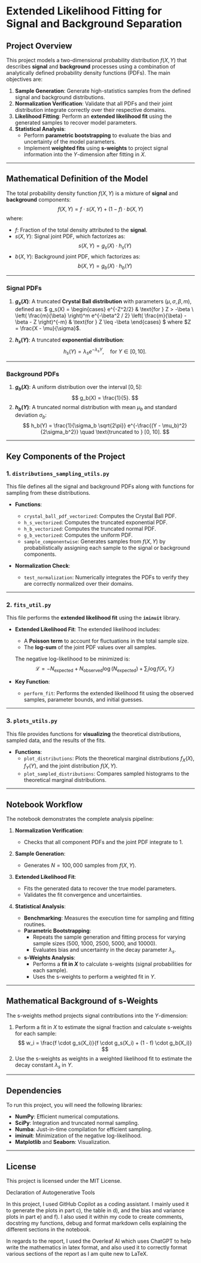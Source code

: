 # **Extended Likelihood Fitting for Signal and Background Separation**

## **Project Overview**
This project models a two-dimensional probability distribution $f(X, Y)$ that describes **signal** and **background** processes using a combination of analytically defined probability density functions (PDFs). The main objectives are:
1. **Sample Generation**: Generate high-statistics samples from the defined signal and background distributions.
2. **Normalization Verification**: Validate that all PDFs and their joint distribution integrate correctly over their respective domains.
3. **Likelihood Fitting**: Perform an **extended likelihood fit** using the generated samples to recover model parameters.
4. **Statistical Analysis**:
   - Perform **parametric bootstrapping** to evaluate the bias and uncertainty of the model parameters.
   - Implement **weighted fits** using **s-weights** to project signal information into the $Y$-dimension after fitting in $X$.

---

## **Mathematical Definition of the Model**

The total probability density function $f(X, Y)$ is a mixture of **signal** and **background** components:
$$
f(X, Y) = f \cdot s(X, Y) + (1 - f) \cdot b(X, Y)
$$
where:
- $f$: Fraction of the total density attributed to the **signal**.
- $s(X, Y)$: Signal joint PDF, which factorizes as:
   $$
   s(X, Y) = g_s(X) \cdot h_s(Y)
   $$
- $b(X, Y)$: Background joint PDF, which factorizes as:
   $$
   b(X, Y) = g_b(X) \cdot h_b(Y)
   $$

---

### **Signal PDFs**
1. **$g_s(X)$**: A truncated **Crystal Ball distribution** with parameters $(\mu, \sigma, \beta, m)$, defined as:
   $
   g_s(X) = 
   \begin{cases} 
   e^{-Z^2/2} & \text{for } Z > -\beta \\
   \left( \frac{m}{\beta} \right)^m e^{-\beta^2 / 2} \left( \frac{m}{\beta} - \beta - Z \right)^{-m} & \text{for } Z \leq -\beta
   \end{cases}
   $
   where $Z = \frac{X - \mu}{\sigma}$.

2. **$h_s(Y)$**: A truncated **exponential distribution**:
   $$
   h_s(Y) = \lambda_s e^{-\lambda_s Y}, \quad \text{for } Y \in [0, 10].
   $$

---

### **Background PDFs**
1. **$g_b(X)$**: A uniform distribution over the interval $[0, 5]$:
   $$
   g_b(X) = \frac{1}{5}.
   $$
2. **$h_b(Y)$**: A truncated normal distribution with mean $\mu_b$ and standard deviation $\sigma_b$:
   $$
   h_b(Y) = \frac{1}{\sigma_b \sqrt{2\pi}} e^{-\frac{(Y - \mu_b)^2}{2\sigma_b^2}} \quad \text{truncated to } [0, 10].
   $$

---

## **Key Components of the Project**

### **1. `distributions_sampling_utils.py`**
This file defines all the signal and background PDFs along with functions for sampling from these distributions.

- **Functions**:
   - `crystal_ball_pdf_vectorized`: Computes the Crystal Ball PDF.
   - `h_s_vectorized`: Computes the truncated exponential PDF.
   - `h_b_vectorized`: Computes the truncated normal PDF.
   - `g_b_vectorized`: Computes the uniform PDF.
   - `sample_componentwise`: Generates samples from $f(X, Y)$ by probabilistically assigning each sample to the signal or background components.

- **Normalization Check**:
   - `test_normalization`: Numerically integrates the PDFs to verify they are correctly normalized over their domains.

---

### **2. `fits_util.py`**
This file performs the **extended likelihood fit** using the **`iminuit`** library.

- **Extended Likelihood Fit**:
   The extended likelihood includes:
   - A **Poisson term** to account for fluctuations in the total sample size.
   - The **log-sum** of the joint PDF values over all samples.

   The negative log-likelihood to be minimized is:
   $$
   \mathcal{L} = -N_{\text{expected}} + N_{\text{observed}} \log(N_{\text{expected}}) + \sum_{i} \log f(X_i, Y_i)
   $$

- **Key Function**:
   - `perform_fit`: Performs the extended likelihood fit using the observed samples, parameter bounds, and initial guesses.

---

### **3. `plots_utils.py`**
This file provides functions for **visualizing** the theoretical distributions, sampled data, and the results of the fits.

- **Functions**:
   - `plot_distributions`: Plots the theoretical marginal distributions $f_X(X)$, $f_Y(Y)$, and the joint distribution $f(X, Y)$.
   - `plot_sampled_distributions`: Compares sampled histograms to the theoretical marginal distributions.

---

## **Notebook Workflow**
The notebook demonstrates the complete analysis pipeline:

1. **Normalization Verification**:
   - Checks that all component PDFs and the joint PDF integrate to 1.

2. **Sample Generation**:
   - Generates $N = 100,000$ samples from $f(X, Y)$.

3. **Extended Likelihood Fit**:
   - Fits the generated data to recover the true model parameters.
   - Validates the fit convergence and uncertainties.

4. **Statistical Analysis**:
   - **Benchmarking**: Measures the execution time for sampling and fitting routines.
   - **Parametric Bootstrapping**:
     - Repeats the sample generation and fitting process for varying sample sizes (500, 1000, 2500, 5000, and 10000).
     - Evaluates bias and uncertainty in the decay parameter $\lambda_s$.
   - **s-Weights Analysis**:
     - Performs a **fit in $X$** to calculate s-weights (signal probabilities for each sample).
     - Uses the s-weights to perform a weighted fit in $Y$.

---

## **Mathematical Background of s-Weights**
The s-weights method projects signal contributions into the $Y$-dimension:
1. Perform a fit in $X$ to estimate the signal fraction and calculate s-weights for each sample:
   $$
   w_i = \frac{f \cdot g_s(X_i)}{f \cdot g_s(X_i) + (1 - f) \cdot g_b(X_i)}
   $$
2. Use the s-weights as weights in a weighted likelihood fit to estimate the decay constant $\lambda_s$ in $Y$.

---

## **Dependencies**
To run this project, you will need the following libraries:
- **NumPy**: Efficient numerical computations.
- **SciPy**: Integration and truncated normal sampling.
- **Numba**: Just-in-time compilation for efficient sampling.
- **iminuit**: Minimization of the negative log-likelihood.
- **Matplotlib** and **Seaborn**: Visualization.

---

## **License**

This project is licensed under the MIT License.


Declaration of Autogenerative Tools

In this project, I used GitHub Copilot as a coding assistant. I mainly used it to generate the plots in part c), the table in d), and the bias and variance plots in part e) and f). I also used it within my code to create comments, docstring my functions, debug and format markdown cells explaining the different sections in the notebook.

In regards to the report, I used the Overleaf AI which uses ChatGPT to help write the mathematics in latex format, and also used it to correctly format various sections of the report as I am quite new to LaTeX.